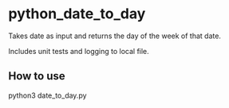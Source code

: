 # python_date_to_day

Takes date as input and returns the day of the week of that date.

Includes unit tests and logging to local file.


## How to use

python3 date_to_day.py 
